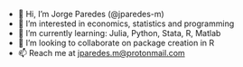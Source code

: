 - 👋 Hi, I’m Jorge Paredes (@jparedes-m)
- 👀 I’m interested in economics, statistics and programming
- 🌱 I’m currently learning: Julia, Python, Stata, R, Matlab
- 💞️ I’m looking to collaborate on package creation in R
- 📫 Reach me at jparedes.m@protonmail.com

<!---
jparedes-m/jparedes-m is a ✨ special ✨ repository because its `README.md` (this file) appears on your GitHub profile.
You can click the Preview link to take a look at your changes.
--->
